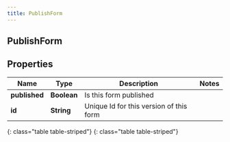 ```yaml
---
title: PublishForm
---
```

## PublishForm


## Properties

| Name | Type | Description | Notes |
| ------------ | ------------- | ------------- | ------------- |
| **published** | **Boolean** | Is this form published |  |
| **id** | **String** | Unique Id for this version of this form |  |
{: class="table table-striped"}
{: class="table table-striped"}


